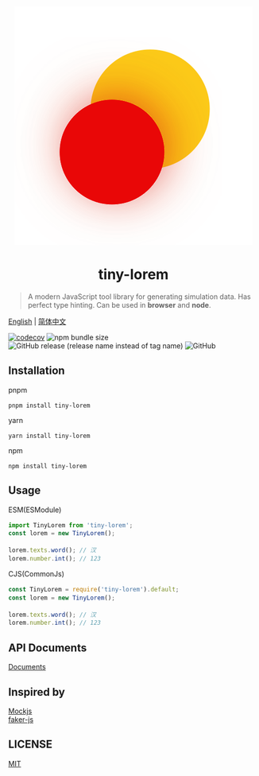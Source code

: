 <div align="center">
  <img src="./docs/public/logo.svg" alt="logo" />
  <h1>tiny-lorem</h1>
</div>

> A modern JavaScript tool library for generating simulation data. Has perfect type hinting. Can be used in **browser** and **node**.

[English](README.md) | [简体中文](README-ZH.md)

[![codecov](https://codecov.io/gh/cirolee/tiny-lorem/branch/main/graph/badge.svg)](https://codecov.io/gh/cirolee/tiny-lorem/branch/main) ![npm bundle size](https://img.shields.io/bundlephobia/min/tiny-lorem) ![GitHub release (release name instead of tag name)](https://img.shields.io/github/v/release/cirolee/tiny-lorem) ![GitHub](https://img.shields.io/github/license/cirolee/tiny-lorem)

## Installation

pnpm

```shell
pnpm install tiny-lorem
```

yarn

```shell
yarn install tiny-lorem
```

npm

```shell
npm install tiny-lorem
```

## Usage

ESM(ESModule)

```ts
import TinyLorem from 'tiny-lorem';
const lorem = new TinyLorem();

lorem.texts.word(); // 汉
lorem.number.int(); // 123
```

CJS(CommonJs)

```ts
const TinyLorem = require('tiny-lorem').default;
const lorem = new TinyLorem();

lorem.texts.word(); // 汉
lorem.number.int(); // 123
```

## API Documents

[Documents](https://ciro.club/tiny-lorem)

## Inspired by

[Mockjs](https://github.com/nuysoft/Mock)  
[faker-js](https://github.com/faker-js/faker)

## LICENSE

[MIT](LICENSE)
